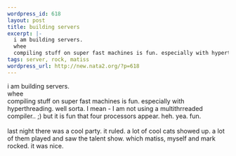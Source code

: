 ```yaml
--- 
wordpress_id: 618
layout: post
title: building servers
excerpt: |-
  i am building servers.
  whee
  compiling stuff on super fast machines is fun. especially with hyperthreading. well sorta. I mean - I am not using a multithrreaded compiler.. ;) but it is fun that four processors appear. heh. yea. fun.last night there was a cool party. it ruled. a lot of cool cats showed up. a lot of them played and saw the talent show. which matiss, myself and ...
tags: server, rock, matiss
wordpress_url: http://new.nata2.org/?p=618
---
```

i am building servers.<br/>
whee<br/>
compiling stuff on super fast machines is fun. especially with hyperthreading. well sorta. I mean - I am not using a multithrreaded compiler.. ;) but it is fun that four processors appear. heh. yea. fun.<br/><br/>last night there was a cool party. it ruled. a lot of cool cats showed up. a lot of them played and saw the talent show. which matiss, myself and mark rocked. it was nice. 
